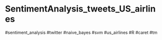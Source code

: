 # SentimentAnalysis_tweets_US_airlines
#sentiment_analysis #twitter #naive_bayes #svm #us_airlines #R #caret #tm
